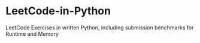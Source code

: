 # LeetCode-in-Python
LeetCode Exercises in written Python, including submission benchmarks for Runtime and Memory
